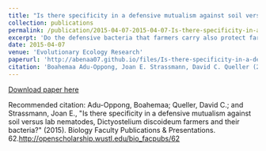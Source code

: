```yaml
---
title: "Is there specificity in a defensive mutualism against soil versus lab nematodes, Dictyostelium discoideum farmers and their bacteria?"
collection: publications
permalink: /publication/2015-04-07-2015-04-07-Is-there-specificity-in-a-defensive-mutualism-against-soil-versus-lab-nematodes-Dictyostelium-discoideum-farmers-and-their-bacteria
excerpt: 'Do the defensive bacteria that farmers carry also protect farmers from nematodes? Is this protection specific to nematodes that reside with <i>D. discoideum</i>?'
date: 2015-04-07
venue: 'Evolutionary Ecology Research'
paperurl: 'http://abenaa07.github.io/files/Is-there-specificity-in-a-defensive-mutualism-against-soil-versus.pdf'
citation: 'Boahemaa Adu-Oppong, Joan E. Strassmann, David C. Queller (2015). &quot;Is there specificity in a defensive mutualism against soil versus lab nematodes, Dictyostelium discoideum farmers and their bacteria?.&quot; <i>Evolutionary Ecology Research</i>. 16.'
---
```


[Download paper here](http://abenaa07.github.io/files/Is-there-specificity-in-a-defensive-mutualism-against-soil-versus.pdf)

Recommended citation: Adu-Oppong, Boahemaa; Queller, David C.; and Strassmann, Joan E., "Is there specificity in a defensive mutualism against soil versus lab nematodes, Dictyostelium discoideum farmers and their bacteria?" (2015). Biology Faculty Publications & Presentations. 62.http://openscholarship.wustl.edu/bio_facpubs/62 
